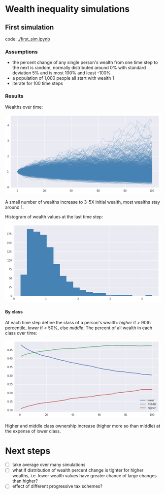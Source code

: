 # Wealth inequality simulations
## First simulation
code: [./first_sim.ipynb](./first_sim.ipynb)
### Assumptions
- the percent change of any single person's wealth from one time step to the next is random, normally distributed around 0% with standard deviation 5% and is most 100% and least -100%
- a population of 1,000 people all start with wealth 1
- iterate for 100 time steps

### Results

Wealths over time:

![wealths over time](./Images/first_sim_wealths.png)

A small number of wealths increase to 3-5X initial wealth, most wealths stay around 1.

Histogram of wealth values at the last time step:

![wealth histogram](./Images/first_sim_wealths_hist.png)

#### By class
At each time step define the class of a person's wealth: *higher* if > 90th percentile, *lower* if < 50%, else *middle*. The percent of all wealth in each class over time:

![wealth histogram](./Images/first_sim_wealths_class.png)

Higher and middle class ownership increase (higher more so than middle) at the expense of lower class.

# Next steps
- [ ] take average over many simulations
- [ ] what if distribution of wealth percent change is tighter for higher wealths, i.e. lower wealth values have greater chance of large changes than higher?
- [ ] effect of different progressive tax schemes?